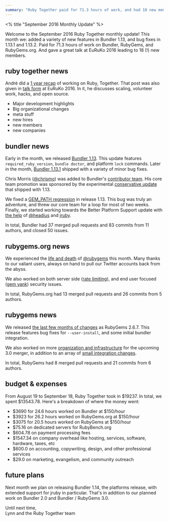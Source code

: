 ```yaml
---
summary: "Ruby Together paid for 71.3 hours of work, and had 18 new members join. This month we talked about a Year of Ruby Together, released Bundler 1.13, 1.13.1, 1.13.2, and generally got very engaged with the Ruby community."
---
```


<% title "September 2016 Monthly Update" %>

Welcome to the September 2016 Ruby Together monthly update! This month we: added a variety of new features in Bundler 1.13, and bug fixes in 1.13.1 and 1.13.2. Paid for 71.3 hours of work on Bundler, RubyGems, and RubyGems.org. And gave a great talk at EuRuKo 2016 leading to 18 (!) new members.

## ruby together news

André did a [1 year recap](https://rubytogether.org/news/2016-09-27-a-year-of-ruby-together) of working on Ruby, Together. That post was also given in [talk form](https://speakerdeck.com/indirect/a-year-of-ruby-together) at EuRuKo 2016. In it, he discusses scaling, volunteer work, hacks, and open source.

* Major development highlights
* Big organizational changes
* meta stuff
* new hires
* new members
* new companies

## bundler news

Early in the month, we released [Bundler 1.13](http://bundler.io/blog/2016/09/08/bundler-1-13.html). This update features `required_ruby_version`, `bundle doctor`, and platform `lock` commands. Later in the month, [Bundler 1.13.1](https://github.com/bundler/bundler/milestone/32?closed=1) shipped with a variety of minor bug fixes.

Chris Morris ([@chrismo](https://github.com/chrismo)) was added to Bundler's [contributor team](http://bundler.io/contributors.html). His core team promotion was sponsored by the experimental [conservative update](http://bundler.io/blog/#experimental-conservative-updates) that shipped with 1.13.

We fixed a [GEM_PATH regression](https://github.com/bundler/bundler/pull/4992) in release 1.13. This bug was truly an adventure, and threw our core team for a loop for most of two weeks. Finally, we started working towards the Better Platform Support update with [the help](https://github.com/bundler/bundler/issues/4984) of [@headius](https://github.com/headius) and [jruby](http://jruby.org/).

In total, Bundler had 37 merged pull requests and 83 commits from 11 authors, and closed 50 issues.

## rubygems.org news

We experienced the [life and death](https://github.com/rubygems/rubygems.org/issues/1429) of [@rubygems](https://twitter.com/rubygems) this month. Many thanks to our valiant users, always on hand to pull our Twitter accounts back from the abyss.

We also worked on both server side ([rate limiting](https://github.com/rubygems/rubygems.org/pull/1414)), and end user focused ([gem yank](https://github.com/rubygems/rubygems.org/pull/1396)) security issues.

In total, RubyGems.org had 13 merged pull requests and 26 commits from 5 authors.

## rubygems news

We released [the last few months of changes](https://github.com/rubygems/rubygems/pulls?utf8=%E2%9C%93&q=merged%3A2016-06-22..2016-09-26) as RubyGems 2.6.7. This release features bug fixes for `--user-install`, and some initial bundler integration.

We also worked on more [organization and infrastructure](https://github.com/rubygems/rubygems/issues/1681) for the upcoming 3.0 merger, in addition to an array of [small integration changes](https://github.com/bundler/bundler/pulls?utf8=%E2%9C%93&q=merged%3A2016-09-01..2016-09-27%20rubygems%20).

In total, RubyGems had 8 merged pull requests and 21 commits from 6 authors.

## budget & expenses

From August 19 to September 18, Ruby Together took in $19237. In total, we spent $13543.78. Here's a breakdown of where the money went:

* $3690 for 24.6 hours worked on Bundler at $150/hour
* $3923 for 26.2 hours worked on RubyGems.org at $150/hour
* $3075 for 20.5 hours worked on RubyGems at $150/hour
* $75.16 on dedicated servers for RubyBench.org
* $604.78 on payment processing fees
* $1547.34 on company overhead like hosting, services, software, hardware, taxes, etc
* $600.0 on accounting, copywriting, design, and other professional services
* $29.0 on marketing, evangelism, and community outreach

## future plans

Next month we plan on releasing Bundler 1.14, the platforms release, with extended support for jruby in particular. That's in addition to our planned work on Bundler 2.0 and Bundler / RubyGems 3.0.

Until next time,<br>
Lynn and the Ruby Together team
